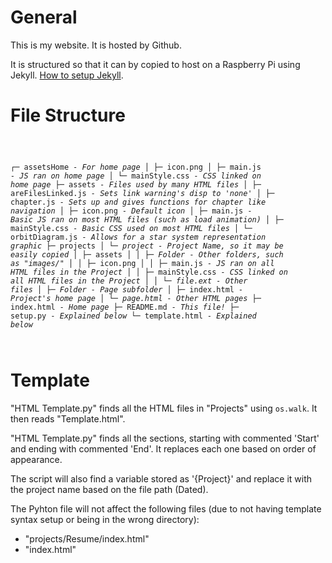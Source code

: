 <h1>General</h1>

This is my website. It is hosted by Github.

It is structured so that it can by copied to host on a Raspberry Pi using Jekyll. [How to setup Jekyll](https://raspberrypi-guide.github.io/other/installing-jekyll-webserver).

<h1>File Structure</h1>

<code style="white-space: pre; overflow-x: scroll;">

┌─ assetsHome *- For home page*
│  ├─ icon.png
│  ├─ main.js *- JS ran on home page*
│  └─ mainStyle.css *- CSS linked on home page*
├─ assets *- Files used by many HTML files*
│  ├─ areFilesLinked.js *- Sets link warning's disp to 'none'*
│  ├─ chapter.js *- Sets up and gives functions for chapter like navigation*
│  ├─ icon.png *- Default icon*
│  ├─ main.js *- Basic JS ran on most HTML files (such as load animation)*
│  ├─ mainStyle.css *- Basic CSS used on most HTML files*
│  └─ orbitDiagram.js *- Allows for a star system representation graphic*
├─ projects
│  └─ *project - Project Name, so it may be easily copied*
│     ├─ assets
│     │  ├─ *Folder - Other folders, such as "images/"*
│     │  ├─ icon.png
│     │  ├─ main.js *- JS ran on all HTML files in the Project*
│     │  ├─ mainStyle.css *- CSS linked on all HTML files in the Project*
│     │  └─ *file.ext - Other files*
│     ├─ *Folder - Page subfolder*
│     ├─ index.html *- Project's home page*
│     └─ *page.html - Other HTML pages*
├─ index.html *- Home page*
├─ README.md *- This file!*
├─ setup.py *- Explained below*
└─ template.html *- Explained below*

</code>

<h1>Template</h1>

"HTML Template.py" finds all the HTML files in "Projects" using `os.walk`. It then reads "Template.html".

"HTML Template.py" finds all the sections, starting with commented 'Start' and ending with commented 'End'. It replaces each one based on order of appearance.

The script will also find a variable stored as '{Project}' and replace it with the project name based on the file path (Dated).

The Pyhton file will not affect the following files (due to not having template syntax setup or being in the wrong directory):
*   "projects/Resume/index.html"
*   "index.html"
